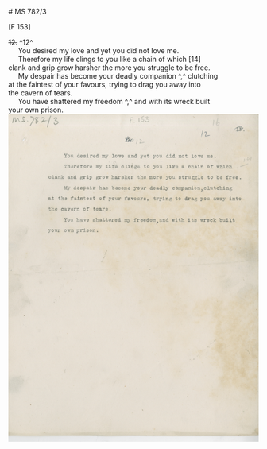 # MS 782/3

[F 153]

~~12.~~ ^12^ \
&nbsp;&nbsp;&nbsp;&nbsp;&nbsp;You desired my love and yet you did not love me. \
&nbsp;&nbsp;&nbsp;&nbsp;&nbsp;Therefore my life clings to you like a chain of which [14]\
clank and grip grow harsher the more you struggle to be free. \
&nbsp;&nbsp;&nbsp;&nbsp;&nbsp;My despair has become your deadly companion ^,^ clutching \
at the faintest of your favours, trying to drag you away into \
the cavern of tears. \
&nbsp;&nbsp;&nbsp;&nbsp;&nbsp;You have shattered my freedom ^,^ and with its wreck built \
your own prison.
![p40](MS782_3-040.jpg)
